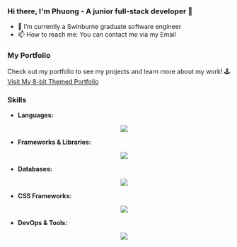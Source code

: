 ### Hi there, I'm Phuong - A junior full-stack developer 👋

- 🌱 I’m currently a Swinburne graduate software engineer
- 📫 How to reach me: You can contact me via my Email

### My Portfolio
Check out my portfolio to see my projects and learn more about my work!
🕹️ [Visit My 8-bit Themed Portfolio](https://mngduyphuong.github.io/portfolio/)

### Skills

- **Languages:**
  <p align="center">
  <a href="https://skillicons.dev">
    <img src="https://skillicons.dev/icons?i=html,sass,css,js,ts,dotnet,cs,cpp,php" />
  </a>
</p>

- **Frameworks & Libraries:**
  <p align="center">
  <a href="https://skillicons.dev">
    <img src="https://skillicons.dev/icons?i=nodejs,nuxtjs,react,vue" />
  </a>
</p>

- **Databases:**
  <p align="center">
  <a href="https://skillicons.dev">
    <img src="https://skillicons.dev/icons?i=mysql,postgres,graphql" />
  </a>      
</p>

- **CSS Frameworks:**
  <p align="center">
  <a href="https://skillicons.dev">
    <img src="https://skillicons.dev/icons?i=tailwind,bootstrap,vuetify" />   
  </a>
</p>

- **DevOps & Tools:**

  <p align="center">
  <a href="https://skillicons.dev">
    <img src="https://skillicons.dev/icons?i=azure,git,docker,figma" />
  </a>          
</p>
